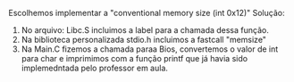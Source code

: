 Escolhemos implementar a "conventional memory size (int 0x12)"
Solução:
1) No arquivo: Libc.S incluimos a label para a chamada dessa função.
2) Na biblioteca personalizada stdio.h incluimos a fastcall "memsize"
3) Na Main.C fizemos a chamada paraa Bios, convertemos o valor de int para char e imprimimos com a função printf que já havia sido implemedntada pelo professor em aula.
